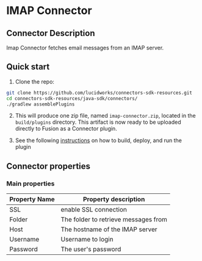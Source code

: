 # IMAP Connector

## Connector Description

Imap Connector fetches email messages from an IMAP server.

## Quick start

1. Clone the repo:
```bash
git clone https://github.com/lucidworks/connectors-sdk-resources.git
cd connectors-sdk-resources/java-sdk/connectors/
./gradlew assemblePlugins

```

2. This will produce one zip file, named `imap-connector.zip`, located in the `build/plugins` directory.
This artifact is now ready to be uploaded directly to Fusion as a Connector plugin.

3. See the following [instructions](../README.md) on how to build, deploy, and run the plugin

## Connector properties

### Main properties
|Property Name| Property description|
|---|---|
| SSL | enable SSL connection|
| Folder | The folder to retrieve messages from |
| Host |  The hostname of the IMAP server |
| Username | Username to login |
| Password | The user's password |

